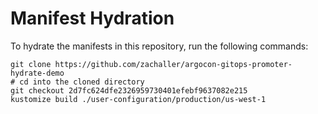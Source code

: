 # Manifest Hydration

To hydrate the manifests in this repository, run the following commands:

```shell
git clone https://github.com/zachaller/argocon-gitops-promoter-hydrate-demo
# cd into the cloned directory
git checkout 2d7fc624dfe2326959730401efebf9637082e215
kustomize build ./user-configuration/production/us-west-1
```
